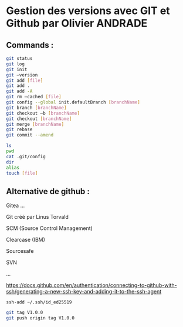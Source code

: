 # Gestion des versions avec GIT et Github par Olivier ANDRADE 

## Commands : 

```sh
git status
git log
git init
git –version
git add [file]
git add .
git add -A
git rm –cached [file]
git config --global init.defaultBranch [branchName]
git branch [branchName]
git checkout –b [branchName]
git checkout [branchName]
git merge [branchName]
git rebase
git commit --amend 
```

```sh
ls
pwd
cat .git/config
dir
alias
touch [file]
``` 

 

## Alternative de github : 

Gitea
...

Git créé par Linus Torvald

SCM (Source Control Management)

Clearcase (IBM)

Sourcesafe

SVN

… 

https://docs.github.com/en/authentication/connecting-to-github-with-ssh/generating-a-new-ssh-key-and-adding-it-to-the-ssh-agent


`ssh-add ~/.ssh/id_ed25519`

```bash
git tag V1.0.0
git push origin tag V1.0.0
```